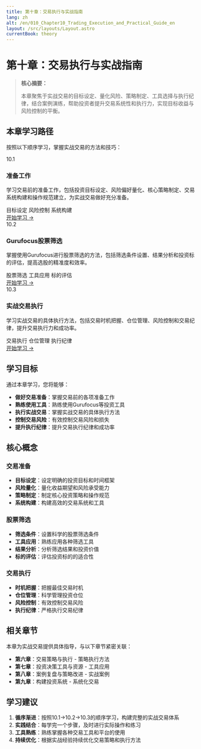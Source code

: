 ```yaml
---
title: 第十章：交易执行与实战指南
lang: zh
alt: /en/010_Chapter10_Trading_Execution_and_Practical_Guide_en
layout: /src/layouts/Layout.astro
currentBook: theory
---
```

# 第十章：交易执行与实战指南

> **核心摘要：**
> 
> 本章聚焦于实战交易的目标设定、量化风险、策略制定、工具选择与执行纪律，结合案例演练，帮助投资者提升交易系统性和执行力，实现目标收益与风险控制的平衡。

## 本章学习路径

按照以下顺序学习，掌握实战交易的方法和技巧：

<div class="chapters-grid">
  <div class="chapter-card">
    <div class="chapter-header">
      <span class="chapter-number">10.1</span>
      <h3>准备工作</h3>
    </div>
    <p>学习交易前的准备工作，包括投资目标设定、风险偏好量化、核心策略制定、交易系统构建和操作规范建立，为实战交易做好充分准备。</p>
    <div class="chapter-features">
      <span class="feature-tag">目标设定</span>
      <span class="feature-tag">风险控制</span>
      <span class="feature-tag">系统构建</span>
    </div>
    <a href="/book1/010_Chapter10/10.1_Preparation_CN" class="chapter-link">开始学习 →</a>
  </div>

  <div class="chapter-card">
    <div class="chapter-header">
      <span class="chapter-number">10.2</span>
      <h3>Gurufocus股票筛选</h3>
    </div>
    <p>掌握使用Gurufocus进行股票筛选的方法，包括筛选条件设置、结果分析和投资标的评估，提高选股的精准度和效率。</p>
    <div class="chapter-features">
      <span class="feature-tag">股票筛选</span>
      <span class="feature-tag">工具应用</span>
      <span class="feature-tag">标的评估</span>
    </div>
    <a href="/book1/010_Chapter10/10.2_Gurufocus_Screening_CN" class="chapter-link">开始学习 →</a>
  </div>

  <div class="chapter-card">
    <div class="chapter-header">
      <span class="chapter-number">10.3</span>
      <h3>实战交易执行</h3>
    </div>
    <p>学习实战交易的具体执行方法，包括交易时机把握、仓位管理、风险控制和交易纪律，提升交易执行力和成功率。</p>
    <div class="chapter-features">
      <span class="feature-tag">交易执行</span>
      <span class="feature-tag">仓位管理</span>
      <span class="feature-tag">执行纪律</span>
    </div>
    <a href="/book1/010_Chapter10/10.3_Trading_Execution_CN" class="chapter-link">开始学习 →</a>
  </div>
</div>

## 学习目标

通过本章学习，您将能够：

- **做好交易准备**：掌握交易前的各项准备工作
- **熟练使用工具**：熟练使用Gurufocus等投资工具
- **执行实战交易**：掌握实战交易的具体执行方法
- **控制交易风险**：有效控制交易风险和损失
- **提升执行纪律**：提升交易执行纪律和成功率

## 核心概念

### 交易准备
- **目标设定**：设定明确的投资目标和时间框架
- **风险量化**：量化收益期望和风险承受能力
- **策略制定**：制定核心投资策略和操作规范
- **系统构建**：构建高效的交易系统和工具

### 股票筛选
- **筛选条件**：设置科学的股票筛选条件
- **工具应用**：熟练应用各种筛选工具
- **结果分析**：分析筛选结果和投资价值
- **标的评估**：评估投资标的的适合性

### 交易执行
- **时机把握**：把握最佳交易时机
- **仓位管理**：科学管理投资仓位
- **风险控制**：有效控制交易风险
- **执行纪律**：严格执行交易纪律

## 相关章节

本章为实战交易提供具体指导，与以下章节紧密关联：

- **第六章**：交易策略与执行 - 策略执行方法
- **第七章**：投资决策工具与资源 - 工具应用
- **第八章**：案例复盘与策略改进 - 实战案例
- **第九章**：构建投资系统 - 系统化交易

## 学习建议

1. **循序渐进**：按照10.1→10.2→10.3的顺序学习，构建完整的实战交易体系
2. **实践结合**：每学完一个步骤，及时进行实际操作和练习
3. **工具熟练**：熟练掌握各种交易工具和平台的使用
4. **持续优化**：根据实战经验持续优化交易策略和执行方法
